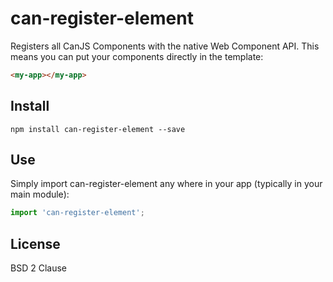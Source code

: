 # can-register-element

Registers all CanJS Components with the native Web Component API. This means you can put your components directly in the template:

```html
<my-app></my-app>
```

## Install

```shell
npm install can-register-element --save
```

## Use

Simply import can-register-element any where in your app (typically in your main module):

```js
import 'can-register-element';
```

## License

BSD 2 Clause
